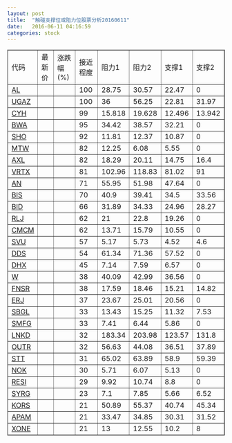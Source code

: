 ```yaml
---
layout: post
title:  "触碰支撑位或阻力位股票分析20160611"
date:   2016-06-11 04:16:59
categories: stock
---
```

<script type="text/javascript">
var stockList = []
stockList.push('gb_al');
stockList.push('gb_ugaz');
stockList.push('gb_cyh');
stockList.push('gb_bwa');
stockList.push('gb_sho');
stockList.push('gb_mtw');
stockList.push('gb_axl');
stockList.push('gb_vrtx');
stockList.push('gb_an');
stockList.push('gb_bis');
stockList.push('gb_bid');
stockList.push('gb_rlj');
stockList.push('gb_cmcm');
stockList.push('gb_svu');
stockList.push('gb_dds');
stockList.push('gb_dhx');
stockList.push('gb_w');
stockList.push('gb_fnsr');
stockList.push('gb_erj');
stockList.push('gb_sbgl');
stockList.push('gb_smfg');
stockList.push('gb_lnkd');
stockList.push('gb_outr');
stockList.push('gb_stt');
stockList.push('gb_nok');
stockList.push('gb_resi');
stockList.push('gb_syrg');
stockList.push('gb_kors');
stockList.push('gb_apam');
stockList.push('gb_xone');
</script>
<table border="1">
 <tr>
 <td>代码</td>
 <td>最新价</td>
 <td>涨跌幅(%)</td>
 <td>接近程度</td>
 <td>阻力1</td>
 <td>阻力2</td>
 <td>支撑1</td>
 <td>支撑2</td>
</tr>
  <tr id="al" class="red">
  <td><a href="http://stock.finance.sina.com.cn/usstock/quotes/AL.html" target="_blank">AL</a></td><td></td><td></td><td>100</td><td>28.75</td><td>30.57</td><td>22.47</td><td>0</td></tr>
  <tr id="ugaz" class="red">
  <td><a href="http://stock.finance.sina.com.cn/usstock/quotes/UGAZ.html" target="_blank">UGAZ</a></td><td></td><td></td><td>100</td><td>36</td><td>56.25</td><td>22.81</td><td>31.97</td></tr>
  <tr id="cyh" class="green">
  <td><a href="http://stock.finance.sina.com.cn/usstock/quotes/CYH.html" target="_blank">CYH</a></td><td></td><td></td><td>99</td><td>15.818</td><td>19.628</td><td>12.496</td><td>13.942</td></tr>
  <tr id="bwa" class="red">
  <td><a href="http://stock.finance.sina.com.cn/usstock/quotes/BWA.html" target="_blank">BWA</a></td><td></td><td></td><td>95</td><td>34.42</td><td>38.57</td><td>32.21</td><td>0</td></tr>
  <tr id="sho" class="red">
  <td><a href="http://stock.finance.sina.com.cn/usstock/quotes/SHO.html" target="_blank">SHO</a></td><td></td><td></td><td>92</td><td>11.81</td><td>12.37</td><td>10.87</td><td>0</td></tr>
  <tr id="mtw" class="green">
  <td><a href="http://stock.finance.sina.com.cn/usstock/quotes/MTW.html" target="_blank">MTW</a></td><td></td><td></td><td>82</td><td>12.25</td><td>6.08</td><td>5.55</td><td>0</td></tr>
  <tr id="axl" class="green">
  <td><a href="http://stock.finance.sina.com.cn/usstock/quotes/AXL.html" target="_blank">AXL</a></td><td></td><td></td><td>82</td><td>18.29</td><td>20.11</td><td>14.75</td><td>16.4</td></tr>
  <tr id="vrtx" class="green">
  <td><a href="http://stock.finance.sina.com.cn/usstock/quotes/VRTX.html" target="_blank">VRTX</a></td><td></td><td></td><td>81</td><td>102.96</td><td>118.83</td><td>81.02</td><td>91</td></tr>
  <tr id="an" class="green">
  <td><a href="http://stock.finance.sina.com.cn/usstock/quotes/AN.html" target="_blank">AN</a></td><td></td><td></td><td>71</td><td>55.95</td><td>51.98</td><td>47.64</td><td>0</td></tr>
  <tr id="bis" class="red">
  <td><a href="http://stock.finance.sina.com.cn/usstock/quotes/BIS.html" target="_blank">BIS</a></td><td></td><td></td><td>70</td><td>40.9</td><td>39.41</td><td>34.5</td><td>33.56</td></tr>
  <tr id="bid" class="red">
  <td><a href="http://stock.finance.sina.com.cn/usstock/quotes/BID.html" target="_blank">BID</a></td><td></td><td></td><td>66</td><td>31.89</td><td>34.33</td><td>24.96</td><td>28.27</td></tr>
  <tr id="rlj" class="red">
  <td><a href="http://stock.finance.sina.com.cn/usstock/quotes/RLJ.html" target="_blank">RLJ</a></td><td></td><td></td><td>62</td><td>21</td><td>22.8</td><td>19.26</td><td>0</td></tr>
  <tr id="cmcm" class="green">
  <td><a href="http://stock.finance.sina.com.cn/usstock/quotes/CMCM.html" target="_blank">CMCM</a></td><td></td><td></td><td>62</td><td>13.71</td><td>15.79</td><td>10.55</td><td>0</td></tr>
  <tr id="svu" class="green">
  <td><a href="http://stock.finance.sina.com.cn/usstock/quotes/SVU.html" target="_blank">SVU</a></td><td></td><td></td><td>57</td><td>5.17</td><td>5.73</td><td>4.52</td><td>4.6</td></tr>
  <tr id="dds" class="green">
  <td><a href="http://stock.finance.sina.com.cn/usstock/quotes/DDS.html" target="_blank">DDS</a></td><td></td><td></td><td>54</td><td>61.34</td><td>71.36</td><td>57.52</td><td>0</td></tr>
  <tr id="dhx" class="red">
  <td><a href="http://stock.finance.sina.com.cn/usstock/quotes/DHX.html" target="_blank">DHX</a></td><td></td><td></td><td>45</td><td>7.14</td><td>7.59</td><td>6.57</td><td>0</td></tr>
  <tr id="w" class="red">
  <td><a href="http://stock.finance.sina.com.cn/usstock/quotes/W.html" target="_blank">W</a></td><td></td><td></td><td>38</td><td>40.09</td><td>42.99</td><td>36.56</td><td>0</td></tr>
  <tr id="fnsr" class="red">
  <td><a href="http://stock.finance.sina.com.cn/usstock/quotes/FNSR.html" target="_blank">FNSR</a></td><td></td><td></td><td>38</td><td>17.59</td><td>18.46</td><td>15.21</td><td>14.82</td></tr>
  <tr id="erj" class="green">
  <td><a href="http://stock.finance.sina.com.cn/usstock/quotes/ERJ.html" target="_blank">ERJ</a></td><td></td><td></td><td>37</td><td>23.67</td><td>25.01</td><td>20.56</td><td>0</td></tr>
  <tr id="sbgl" class="red">
  <td><a href="http://stock.finance.sina.com.cn/usstock/quotes/SBGL.html" target="_blank">SBGL</a></td><td></td><td></td><td>33</td><td>13.43</td><td>15.25</td><td>11.32</td><td>7.53</td></tr>
  <tr id="smfg" class="green">
  <td><a href="http://stock.finance.sina.com.cn/usstock/quotes/SMFG.html" target="_blank">SMFG</a></td><td></td><td></td><td>33</td><td>7.41</td><td>6.44</td><td>5.86</td><td>0</td></tr>
  <tr id="lnkd" class="green">
  <td><a href="http://stock.finance.sina.com.cn/usstock/quotes/LNKD.html" target="_blank">LNKD</a></td><td></td><td></td><td>32</td><td>183.34</td><td>203.98</td><td>123.57</td><td>131.8</td></tr>
  <tr id="outr" class="green">
  <td><a href="http://stock.finance.sina.com.cn/usstock/quotes/OUTR.html" target="_blank">OUTR</a></td><td></td><td></td><td>32</td><td>56.63</td><td>44.08</td><td>36.51</td><td>37.89</td></tr>
  <tr id="stt" class="green">
  <td><a href="http://stock.finance.sina.com.cn/usstock/quotes/STT.html" target="_blank">STT</a></td><td></td><td></td><td>31</td><td>65.02</td><td>63.89</td><td>58.9</td><td>59.39</td></tr>
  <tr id="nok" class="red">
  <td><a href="http://stock.finance.sina.com.cn/usstock/quotes/NOK.html" target="_blank">NOK</a></td><td></td><td></td><td>30</td><td>5.71</td><td>6.07</td><td>5.13</td><td>0</td></tr>
  <tr id="resi" class="red">
  <td><a href="http://stock.finance.sina.com.cn/usstock/quotes/RESI.html" target="_blank">RESI</a></td><td></td><td></td><td>29</td><td>9.92</td><td>10.74</td><td>8.8</td><td>0</td></tr>
  <tr id="syrg" class="green">
  <td><a href="http://stock.finance.sina.com.cn/usstock/quotes/SYRG.html" target="_blank">SYRG</a></td><td></td><td></td><td>23</td><td>7.1</td><td>7.85</td><td>5.66</td><td>6.52</td></tr>
  <tr id="kors" class="red">
  <td><a href="http://stock.finance.sina.com.cn/usstock/quotes/KORS.html" target="_blank">KORS</a></td><td></td><td></td><td>21</td><td>50.89</td><td>55.37</td><td>40.74</td><td>45.34</td></tr>
  <tr id="apam" class="green">
  <td><a href="http://stock.finance.sina.com.cn/usstock/quotes/APAM.html" target="_blank">APAM</a></td><td></td><td></td><td>21</td><td>33.47</td><td>34.85</td><td>30.31</td><td>31.52</td></tr>
  <tr id="xone" class="green">
  <td><a href="http://stock.finance.sina.com.cn/usstock/quotes/XONE.html" target="_blank">XONE</a></td><td></td><td></td><td>21</td><td>13</td><td>12.55</td><td>10.2</td><td>8</td></tr>
</table>
